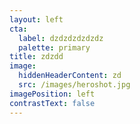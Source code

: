 ```yaml
---
layout: left
cta:
  label: dzdzdzdzdzdz
  palette: primary
title: zdzdd
image:
  hiddenHeaderContent: zd
  src: /images/heroshot.jpg
imagePosition: left
contrastText: false
---
```


